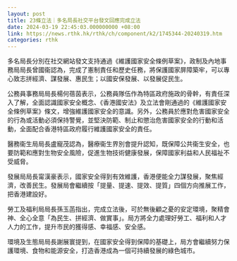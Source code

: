 ```yaml
---
layout: post
title: 23條立法｜多名局長社交平台發文回應完成立法
date: 2024-03-19 22:45:03.000000000 +08:00
link: https://news.rthk.hk/rthk/ch/component/k2/1745344-20240319.htm
categories: rthk
---
```


多名局長分別在社交網站發文支持通過《維護國家安全條例草案》，政制及內地事務局局長曾國衞認為，完成了憲制責任和歷史任務，將保護國家屏障築牢，可以專心致志拼經濟、謀發展、惠民生；以國安保發展、以發展促民生。 

公務員事務局局長楊何蓓茵表示，公務員隊伍作為特區政府施政的骨幹，有責任深入了解，全面認識國家安全概念、《香港國安法》及立法會剛通過的《維護國家安全條例草案》條文，增強維護國家安全的意識。另外，公務員於應對危害國家安全的行為或活動必須保持警覺，並堅決防範、制止和懲治危害國家安全的行動和活動，全面配合香港特區政府履行維護國家安全的責任。

醫務衞生局局長盧寵茂認為，醫療衞生界別會提升認知，既保障公共衞生安全，也要防範和應對生物安全風險，促進生物技術健康發展，保障國家利益和人民福祉不受威脅。

發展局局長甯漢豪表示，國家安全得到有效維護，香港便能全力謀發展，聚焦經濟，改善民生。發展局會繼續按「提量、提速、提效、提質」四個方向推展工作，把香港建設好。 

勞工及福利局局長孫玉菡指出，完成立法後，可於無後顧之憂的安定環境，聚精會神、全心全意「為民生、拼經濟、做實事」。局方將全力處理好勞工、福利和人才人力的工作，提升市民的獲得感、幸福感、安全感。 

環境及生態局局長謝展寰提到，在國家安全得到保障的基礎上，局方會繼續努力保護環境、食物和能源安全，打造香港成為一個可持續發展的綠色城市。
